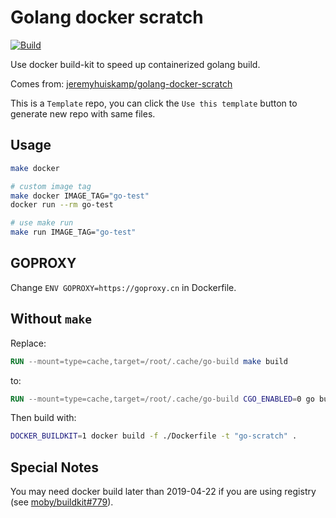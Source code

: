 # Golang docker scratch

[![Build](https://github.com/lingsamuel/golang-docker-scratch/workflows/build/badge.svg)](https://github.com/lingsamuel/golang-docker-scratch/actions?query=workflow%3Abuild)

Use docker build-kit to speed up containerized golang build.

Comes from: [jeremyhuiskamp/golang-docker-scratch](https://github.com/jeremyhuiskamp/golang-docker-scratch)

This is a `Template` repo, you can click the `Use this template` button to generate new repo with same files.

## Usage

```bash
make docker

# custom image tag
make docker IMAGE_TAG="go-test"
docker run --rm go-test

# use make run
make run IMAGE_TAG="go-test"
```

## GOPROXY

Change `ENV GOPROXY=https://goproxy.cn` in Dockerfile.

## Without `make`

Replace:

```dockerfile
RUN --mount=type=cache,target=/root/.cache/go-build make build
```

to:

```dockerfile
RUN --mount=type=cache,target=/root/.cache/go-build CGO_ENABLED=0 go build -ldflags '-extldflags "-static"' -o output/main ./cmd/root.go
```

Then build with:

```bash
DOCKER_BUILDKIT=1 docker build -f ./Dockerfile -t "go-scratch" .
```

## Special Notes

You may need docker build later than 2019-04-22 if you are using registry (see [moby/buildkit#779](https://github.com/moby/buildkit/issues/779)).
